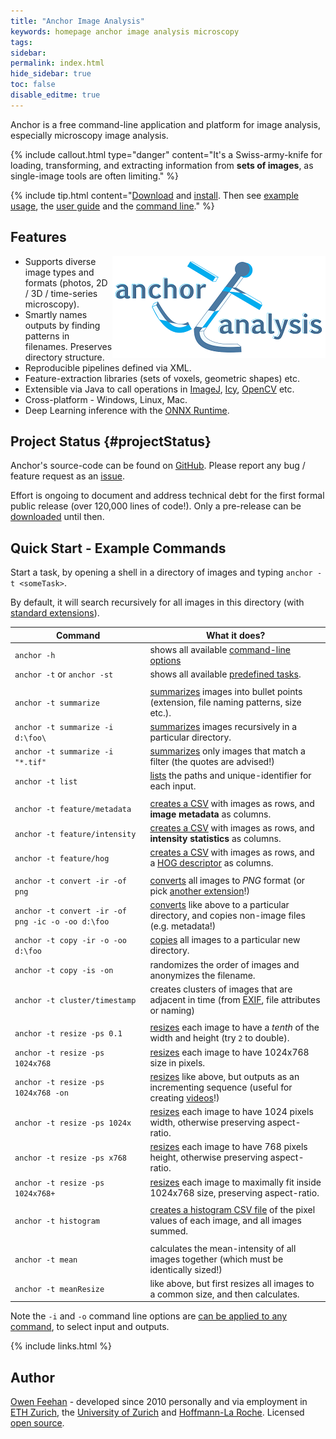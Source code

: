 ```yaml
---
title: "Anchor Image Analysis"
keywords: homepage anchor image analysis microscopy
tags:
sidebar:
permalink: index.html
hide_sidebar: true
toc: false
disable_editme: true
---
```


Anchor is a free command-line application and platform for image analysis, especially microscopy image analysis.

{% include callout.html type="danger" content="It's a Swiss-army-knife for loading, transforming, and extracting information from **sets of images**, as single-image tools are often limiting." %}

{% include tip.html content="[Download](/download.html) and [install](/installation.html). Then see [example usage](/user_guide_examples.html), the [user guide](/user_guide.html) and the [command line](/user_guide_command_line.html)." %}

## Features

<img src="/images/anchor_medium_logo.png" alt="Anchor logo" style="float:right;width:341px;height:163px;">

- Supports diverse image types and formats (photos, 2D / 3D / time-series microscopy).
- Smartly names outputs by finding patterns in filenames. Preserves directory structure.
- Reproducible pipelines defined via XML.
- Feature-extraction libraries (sets of voxels, geometric shapes) etc.
- Extensible via Java to call operations in [ImageJ](https://imagej.net/Welcome), [Icy](http://icy.bioimageanalysis.org/), [OpenCV](https://opencv.org/) etc.
- Cross-platform - Windows, Linux, Mac.
- Deep Learning inference with the [ONNX Runtime](https://onnxruntime.ai/).


## Project Status {#projectStatus}

Anchor's source-code can be found on [GitHub](https://github.com/anchoranalysis). Please report any bug / feature request as an [issue](https://github.com/anchoranalysis/anchor/issues).

Effort is ongoing to document and address technical debt for the first formal public release (over 120,000 lines of code!). Only a pre-release can be [downloaded](/download.html) until then.


## Quick Start - Example Commands

Start a task, by opening a shell in a directory of images and typing `anchor -t <someTask>`.

By default, it will search recursively for all images in this directory (with [standard extensions](https://github.com/anchoranalysis/anchor-assembly/blob/master/anchor/src/main/resources/config/defaultInputExtensions.xml)).


| Command | What it does? |
|------------|------------------|
| `anchor -h` | shows all available [command-line options](/user_guide_command_line.html) |
| `anchor -t` or `anchor -st` | shows all available [predefined tasks](/user_guide_predefined_tasks.html). |
|||
| `anchor -t summarize` | [summarizes](/user_guide_examples_investigating_images.html#searching-by-default) images into bullet points (extension, file naming patterns, size etc.). |
| `anchor -t summarize -i d:\foo\` | [summarizes](/user_guide_examples_investigating_images.html#searching-by-default) images recursively in a particular directory. |
| `anchor -t summarize -i "*.tif"`| [summarizes](/user_guide_examples_investigating_images.html#searching-by-default) only images that match a filter (the quotes are advised!) |
| `anchor -t list`| [lists](/user_guide_examples_investigating_images.html#searching-by-default) the paths and unique-identifier for each input. |
|||
| `anchor -t feature/metadata` | [creates a CSV](/user_guide_examples_extracting_image_features.html) with images as rows, and **image metadata** as columns. |
| `anchor -t feature/intensity` | [creates a CSV](/user_guide_examples_extracting_image_features.html) with images as rows, and **intensity statistics** as columns. |
| `anchor -t feature/hog` | [creates a CSV](/user_guide_examples_extracting_image_features.html) with images as rows, and a [HOG descriptor](https://en.wikipedia.org/wiki/Histogram_of_oriented_gradients) as columns. |
|||
| `anchor -t convert -ir -of png` | [converts](/user_guide_examples_converting_copying_images.html#converting-images-to-a-different-file-format) all images to *PNG* format (or pick [another extension](/user_guide_examples_changing_output_options.html#specifying-an-alternative-image-format)!) |
| `anchor -t convert -ir -of png -ic -o -oo d:\foo` | [converts](/user_guide_examples_converting_copying_images.html#preserving-relative-file-paths-and-any-non-image-files) like above to a particular directory, and copies non-image files (e.g. metadata!) |
| `anchor -t copy -ir -o -oo d:\foo` | [copies](/user_guide_examples_converting_copying_images.html#copying-files) all images to a particular new directory. |
| `anchor -t copy -is -on` | randomizes the order of images and anonymizes the filename. |
| `anchor -t cluster/timestamp` | creates clusters of images that are adjacent in time (from [EXIF](https://en.wikipedia.org/wiki/Exif), file attributes or naming) |
|||
| `anchor -t resize -ps 0.1`| [resizes](/user_guide_examples_resizing_images.html) each image to have a <i>tenth</i> of the width and height (try `2` to double). |
| `anchor -t resize -ps 1024x768`| [resizes](/user_guide_examples_resizing_images.html) each image to have 1024x768 size in pixels. |
| `anchor -t resize -ps 1024x768 -on`| [resizes](/user_guide_examples_resizing_images.html) like above, but outputs as an incrementing sequence (useful for creating [videos](/user_guide_examples_video_from_images.html)!) |
| `anchor -t resize -ps 1024x`| [resizes](/user_guide_examples_resizing_images.html) each image to have 1024 pixels width, otherwise preserving aspect-ratio. |
| `anchor -t resize -ps x768`| [resizes](/user_guide_examples_resizing_images.html) each image to have 768 pixels height, otherwise preserving aspect-ratio. |
| `anchor -t resize -ps 1024x768+`| [resizes](/user_guide_examples_resizing_images.html) each image to maximally fit inside 1024x768 size, preserving aspect-ratio. |
|||
| `anchor -t histogram` | [creates a histogram CSV file](/user_guide_examples_histogram.html) of the pixel values of each image, and all images summed. |
|||
| `anchor -t mean` | calculates the mean-intensity of all images together (which must be identically sized!) |
| `anchor -t meanResize` | like above, but first resizes all images to a common size, and then calculates. |


Note the `-i` and `-o` command line options are [can be applied to any command](/user_guide_examples.html), to select input and outputs.

{% include links.html %}


## Author

[Owen Feehan](http://www.owenfeehan.com) - developed since 2010 personally and via employment in [ETH Zurich](https://ethz.ch/en.html), the [University of Zurich](https://www.uzh.ch/en.html) and [Hoffmann-La Roche](https://www.roche.com/). Licensed [open source](/download.html#licensing).

